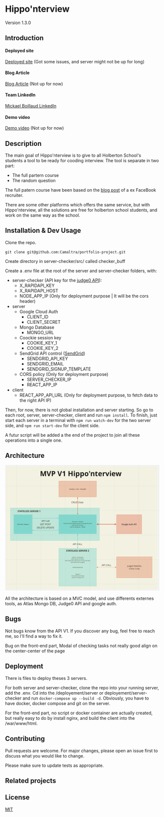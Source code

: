 # Hippo'nterview

Version 1.3.0

## Introduction

#### Deployed site

[Deployed site](https://htw.mickael-boillaud.tech) (Got some issues, and server might not be up for long)

#### Blog Article

[Blog Article]() (Not up for now)

#### Team LinkedIn

[Mickael Boillaud LinkedIn](https://www.linkedin.com/in/mickael-boillaud/)

#### Demo video

[Demo video]() (Not up for now)

## Description

The main goal of Hippo'nterview is to give to all Holberton School's students a tool to be ready for cooding interview.
The tool is separate in two part:

- The full partern course
- The random question

The full patern course have been based on the [blog post](https://www.techinterviewhandbook.org/best-practice-questions/) of a ex FaceBook recruiter.

There are some other platforms which offers the same service, but with Hippo'nterview, all the solutions are free for holberton school students, and work on the same way as the school.

## Installation & Dev Usage

Clone the repo.

```
git clone git@github.com:Camaltra/portfolio-project.git
```

Create directory in server-checker/src/ called checker_buff

Create a .env file at the root of the server and server-checker folders, with:

- server-checker (API key for the [judge0 API](https://judge0.com)):
  - X_RAPIDAPI_KEY
  - X_RAPIDAPI_HOST
  - NODE_APP_IP (Only for deployment purpose | It will be the cors header)
- server
  - Google Cloud Auth
    - CLIENT_ID
    - CLIENT_SECRET
  - Mongo Database
    - MONGO_URL
  - Coockie session key
    - COOKIE_KEY_1
    - COOKIE_KEY_2
  - SendGrid API control ([SendGrid](https://sendgrid.com))
    - SENDGRID_API_KEY
    - SENDGRID_EMAIL
    - SENDGRID_SIGNUP_TEMPLATE
  - CORS policy (Only for deployment purpose)
    - SERVER_CHECKER_IP
    - REACT_APP_IP
- client
  - REACT_APP_API_URL (Only for deployment purpose, to fetch data to the right API IP)

Then, for now, there is not global installation and server starting. So go to each root, server, server-checker, client and run `npm install`. To finish, just start each server in a terminal with `npm run watch-dev` for the two server side, and `npm run start-dev` for the client side.

A futur script will be added a the end of the project to join all these operations into a single one.

## Architecture

![plot](public/architecture.png "Title")

All the architecture is based on a MVC model, and use differents externes tools, as Atlas Mongo DB, Judge0 API and google auth.

## Bugs

Not bugs know from the API V1. If you discover any bug, feel free to reach me, so I'll find a way to fix it.

Bug on the front-end part, Modal of checking tasks not really good align on the center-center of the page

## Deployment

There is files to deploy theses 3 servers.

For both server and server-checker, clone the repo into your running server, add the .env. Cd into the /deployement/server or deployement/server-checker and run `docker-compose up --build -d`. Obviously, you have to have docker, docker compose and git on the server.

For the front-end part, no script or docker container are actually created, but really easy to do by install nginx, and build the client into the /war/www/html.

## Contributing

Pull requests are welcome. For major changes, please open an issue first to discuss what you would like to change.

Please make sure to update tests as appropriate.

## Related projects

## License

[MIT](https://choosealicense.com/licenses/mit/)
